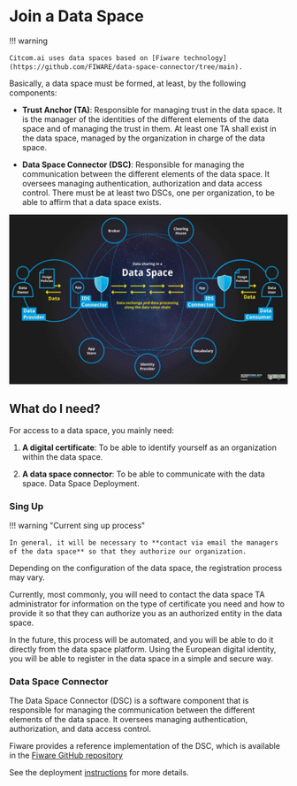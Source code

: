 # Join a Data Space

!!! warning

    Citcom.ai uses data spaces based on [Fiware technology](https://github.com/FIWARE/data-space-connector/tree/main).

Basically, a data space must be formed, at least, by the following components: 

- **Trust Anchor (TA)**: Responsible for managing trust in the data space. It is the manager of the identities of the different elements of the data space and of managing the trust in them. At least one TA shall exist in the data space, managed by the organization in charge of the data space. 

- **Data Space Connector (DSC)**: Responsible for managing the communication between the different elements of the data space. It oversees managing authentication, authorization and data access control. There must be at least two DSCs, one per organization, to be able to affirm that a data space exists.

![data space](img/basic_architectural_concepts_ids.png)

## What do I need? 

For access to a data space, you mainly need: 

1. **A digital certificate**: To be able to identify yourself as an organization within the data space. 

2. **A data space connector**: To be able to communicate with the data space. 
Data Space Deployment. 

### Sing Up

!!! warning "Current sing up process"

    In general, it will be necessary to **contact via email the managers of the data space** so that they authorize our organization.

Depending on the configuration of the data space, the registration process may vary.  

Currently, most commonly, you will need to contact the data space TA administrator for information on the type of certificate you need and how to provide it so that they can authorize you as an authorized entity in the data space. 

In the future, this process will be automated, and you will be able to do it directly from the data space platform. Using the European digital identity, you will be able to register in the data space in a simple and secure way. 

### Data Space Connector

The Data Space Connector (DSC) is a software component that is responsible for managing the communication between the different elements of the data space. It oversees managing authentication, authorization, and data access control.

Fiware provides a reference implementation of the DSC, which is available in the [Fiware GitHub repository](https://github.com/FIWARE/data-space-connector/tree/main)

See the deployment [instructions](../dataspace_deployment/index.md#data-space-connector) for more details.